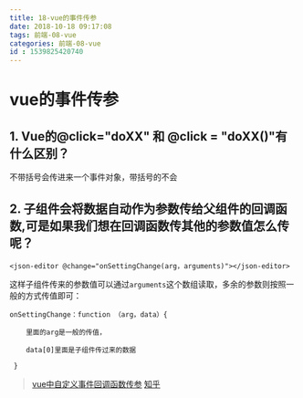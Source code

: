 ```yaml
---
title: 18-vue的事件传参
date: 2018-10-18 09:17:08
tags: 前端-08-vue
categories: 前端-08-vue
id : 1539825420740
---
```

# vue的事件传参

## 1. Vue的@click="doXX" 和 @click = "doXX()"有什么区别？

不带括号会传进来一个事件对象，带括号的不会

## 2. 子组件会将数据自动作为参数传给父组件的回调函数,可是如果我们想在回调函数传其他的参数值怎么传呢？


```
<json-editor @change="onSettingChange(arg，arguments)"></json-editor>
```
这样子组件传来的参数值可以通过`arguments`这个数组读取，多余的参数则按照一般的方式传值即可：


```
onSettingChange：function （arg，data）{

    里面的arg是一般的传值，
    
    data[0]里面是子组件传过来的数据

 }
```

> [vue中自定义事件回调函数传参](https://blog.csdn.net/orq18810575870/article/details/82027539) [知乎](https://www.zhihu.com/question/49533859)